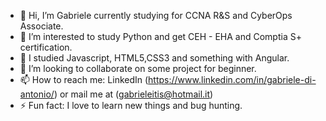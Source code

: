 - 👋 Hi, I’m Gabriele currently studying for CCNA R&S and CyberOps Associate.
- 👀 I’m interested to study Python and get CEH - EHA and Comptia S+ certification.
- 📔 I studied Javascript, HTML5,CSS3 and something with Angular.
- 💞️ I’m looking to collaborate on some project for beginner.
- 📫 How to reach me: LinkedIn (https://www.linkedin.com/in/gabriele-di-antonio/) or mail me at (gabrieleitis@hotmail.it)
- ⚡ Fun fact: I love to learn new things and bug hunting.
